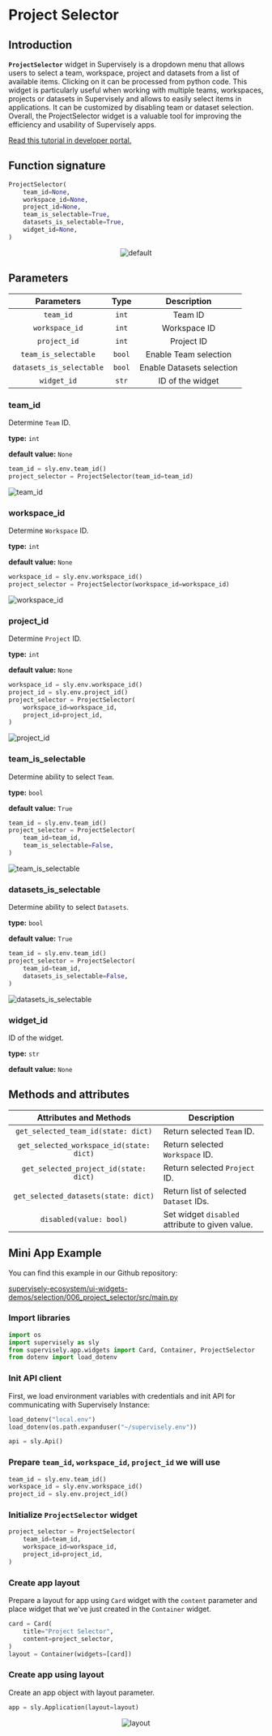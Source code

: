 # Project Selector

## Introduction

**`ProjectSelector`** widget in Supervisely is a dropdown menu that allows users to select a team, workspace, project and datasets from a list of available items.
Clicking on it can be processed from python code. This widget is particularly useful when working with multiple teams, workspaces, projects or datasets in Supervisely and allows to easily select items in applications. It can be customized by disabling team or dataset selection.
Overall, the ProjectSelector widget is a valuable tool for improving the efficiency and usability of Supervisely apps. 

[Read this tutorial in developer portal.](https://developer.supervise.ly/app-development/widgets/selection/projectselector)

## Function signature

```python
ProjectSelector(
    team_id=None,
    workspace_id=None,
    project_id=None,
    team_is_selectable=True,
    datasets_is_selectable=True,
    widget_id=None,
)
```

<p align="center">
  <img src="https://user-images.githubusercontent.com/120389559/221404961-9a9bc6a8-feae-4295-b0a2-5d70c295341e.gif" alt="default" />
</p>

## Parameters

|        Parameters        |  Type  |        Description        |
| :----------------------: | :----: | :-----------------------: |
|        `team_id`         | `int`  |          Team ID          |
|      `workspace_id`      | `int`  |       Workspace ID        |
|       `project_id`       | `int`  |        Project ID         |
|   `team_is_selectable`   | `bool` |   Enable Team selection   |
| `datasets_is_selectable` | `bool` | Enable Datasets selection |
|       `widget_id`        | `str`  |     ID of the widget      |

### team_id

Determine `Team` ID.

**type:** `int`

**default value:** `None`

```python
team_id = sly.env.team_id()
project_selector = ProjectSelector(team_id=team_id)
```

![team_id](https://user-images.githubusercontent.com/120389559/221402069-74b16fff-0774-49fc-a793-9096c94243d9.gif)

### workspace_id

Determine `Workspace` ID.

**type:** `int`

**default value:** `None`

```python
workspace_id = sly.env.workspace_id()
project_selector = ProjectSelector(workspace_id=workspace_id)
```

![workspace_id](https://user-images.githubusercontent.com/120389559/221405175-40fd0a4c-0239-4a9d-abb1-7aa07d5bc0a4.png)

### project_id

Determine `Project` ID.

**type:** `int`

**default value:** `None`

```python
workspace_id = sly.env.workspace_id()
project_id = sly.env.project_id()
project_selector = ProjectSelector(
    workspace_id=workspace_id,
    project_id=project_id,
)
```

![project_id](https://user-images.githubusercontent.com/120389559/221405281-80300e90-db52-4879-935b-d4cb1ba04d7c.png)

### team_is_selectable

Determine ability to select `Team`.

**type:** `bool`

**default value:** `True`

```python
team_id = sly.env.team_id()
project_selector = ProjectSelector(
    team_id=team_id,
    team_is_selectable=False,
)
```

![team_is_selectable](https://user-images.githubusercontent.com/120389559/221405405-8cefe66c-1526-4289-936d-637314b39cec.png)

### datasets_is_selectable

Determine ability to select `Datasets`.

**type:** `bool`

**default value:** `True`

```python
team_id = sly.env.team_id()
project_selector = ProjectSelector(
    team_id=team_id,
    datasets_is_selectable=False,
)
```

![datasets_is_selectable](https://user-images.githubusercontent.com/120389559/221405467-d014d7c8-0dc9-4eeb-81e0-dd646e98bd5f.png)

### widget_id

ID of the widget.

**type:** `str`

**default value:** `None`

## Methods and attributes

|          Attributes and Methods          | Description                                     |
| :--------------------------------------: | ----------------------------------------------- |
|   `get_selected_team_id(state: dict)`    | Return selected `Team` ID.                      |
| `get_selected_workspace_id(state: dict)` | Return selected `Workspace` ID.                 |
|  `get_selected_project_id(state: dict)`  | Return selected `Project` ID.                   |
|   `get_selected_datasets(state: dict)`   | Return list of selected `Dataset` IDs.          |
|         `disabled(value: bool)`          | Set widget `disabled` attribute to given value. |

## Mini App Example

You can find this example in our Github repository:

[supervisely-ecosystem/ui-widgets-demos/selection/006_project_selector/src/main.py](https://github.com/supervisely-ecosystem/ui-widgets-demos/blob/master/selection/006_project_selector/src/main.py)

### Import libraries

```python
import os
import supervisely as sly
from supervisely.app.widgets import Card, Container, ProjectSelector
from dotenv import load_dotenv
```

### Init API client

First, we load environment variables with credentials and init API for communicating with Supervisely Instance:

```python
load_dotenv("local.env")
load_dotenv(os.path.expanduser("~/supervisely.env"))

api = sly.Api()
```

### Prepare `team_id`, `workspace_id`, `project_id` we will use

```python
team_id = sly.env.team_id()
workspace_id = sly.env.workspace_id()
project_id = sly.env.project_id()
```

### Initialize `ProjectSelector` widget

```python
project_selector = ProjectSelector(
    team_id=team_id,
    workspace_id=workspace_id,
    project_id=project_id,
)
```

### Create app layout

Prepare a layout for app using `Card` widget with the `content` parameter and place widget that we've just created in the `Container` widget.

```python
card = Card(
    title="Project Selector",
    content=project_selector,
)
layout = Container(widgets=[card])
```

### Create app using layout

Create an app object with layout parameter.

```python
app = sly.Application(layout=layout)
```

<p align="center">
  <img src="https://user-images.githubusercontent.com/120389559/221405858-cf9abe31-118b-4e67-a424-d8f5e012bf5f.gif" alt="layout" />
</p>
